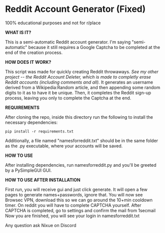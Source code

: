 # Reddit Account Generator (Fixed)

100% educational purposes and not for r/place

 **WHAT IS IT?**
 
 This is a semi-automatic Reddit account generator. I'm saying "semi-automatic" because it still requires a Google Captcha to be completed at the end of the creation process.

 **HOW DOES IT WORK?**
 
 This script was made for quickly creating Reddit throwaways. _See my other project -- the Reddit Account Deleter, which is made to completly erase Reddit accounts (including comments and all)._
 It generates an username derived from a Wikipedia:Random article, and then appending some random digits to it as to have it be unique. Then, it completes the Reddit sign-up process, leaving you only to complete the Captcha at the end.
 
 **REQUIREMENTS**

 After cloning the repo, inside this directory run the following to install the necessary dependencies:

 ```console
 pip install -r requirements.txt
 ```

 Additionally, a file named "namesforreddit.txt" should be in the same folder as the .py executable, where your accounts will be saved.

 **HOW TO USE**
 
 After installing dependencies, run namesforreddit.py and you'll be greeted by a PySimpleGUI GUI.
 
 **HOW TO USE AFTER INSTALLATION**

First run, you will receive gui and just click generate.
It will open a few pages to generate names+passwords, ignore that. 
You will now see Browsec VPN, download this so we can go around the 10+min cooldown timer.
On reddit you will have to complete CAPTCHA yourself.
After CAPTCHA is completed, go to settings and confirm the mail from 1secmail
Now you are finished, you will see your login in namesforreddit.txt

Any question ask Nixue on Discord
